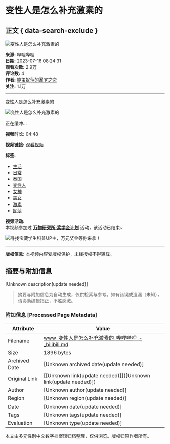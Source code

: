 # 变性人是怎么补充激素的

## 正文 { data-search-exclude }


![变性人是怎么补充激素的](https://i1.hdslb.com/bfs/archive/54b97c0bcfee3b0d1fa2d8da535435a51ec62568.jpg@100w_100h_1c.webp)

**来源:** 哔哩哔哩  
**日期:** 2023-07-16 08:24:31  
**观看次数:** 2.9万  
**评论数:** 4  
**作者:** [鲍玺妮莎的暹罗之恋](https://space.bilibili.com/4481346)  
**关注:** 1.1万  

---

变性人是怎么补充激素的

![变性人是怎么补充激素的](https://i0.hdslb.com/bfs/face/40c54c8aaf6e165eb4ee0d850c0a12edabf221a9.jpg@96w.webp)

正在缓冲...

**视频时长:** 04:48

**视频链接:** [观看视频](https://www.bilibili.com/video/BV1sJ4y1K7az)  

**标签:**  
- [生活](https://www.bilibili.com/v/life)  
- [日常](https://www.bilibili.com/v/life/daily)  
- [泰国](https://search.bilibili.com/all?keyword=%E6%B3%B0%E5%9B%BD&from_source=video_tag)  
- [变性人](https://search.bilibili.com/all?keyword=%E5%8F%98%E6%80%A7%E4%BA%BA&from_source=video_tag)  
- [女神](https://search.bilibili.com/all?keyword=%E5%A5%B3%E7%A5%9E&from_source=video_tag)  
- [美女](https://search.bilibili.com/all?keyword=%E7%BE%8E%E5%A5%B3&from_source=video_tag)  
- [激素](https://search.bilibili.com/all?keyword=%E6%BF%80%E7%B4%A0&from_source=video_tag)  
- [妮莎](https://search.bilibili.com/all?keyword=%E5%A6%AE%E8%8E%8E&from_source=video_tag)

**视频活动:**  
本视频参加过 **[万物研究所·奖学金计划](https://search.bilibili.com/all?keyword=%E4%B8%87%E7%89%A9%E7%A0%94%E7%A9%B6%E6%89%80%C2%B7%E5%A5%96%E5%AD%A6%E9%87%91%E8%AE%A1%E5%88%92&from_source=video_tag)** 活动，该活动已结束~

![寻找宝藏学生科普UP主，万元奖金等你来拿！](https://i0.hdslb.com/bfs/activity-plat/d7a9a2df85e9a950f40a18fc240a874cdccaae07.jpg@640w_200h_!web-video-activity-cover.webp)

---

**版权信息:** 本视频内容受版权保护，未经授权不得转载。
<!-- tcd_original_link https://www.bilibili.com/video/BV15W4y1Z71Y/ -->


## 摘要与附加信息

<!-- tcd_abstract -->
[Unknown description(update needed)]
<!-- tcd_abstract_end -->

> 摘要与附加信息为自动生成，仅供检索与参考。如有错误或遗漏（未知），请协助编辑指正，不胜感激。

### 附加信息 [Processed Page Metadata]

| Attribute       | Value                                  |
|-----------------|----------------------------------------|
| Filename        | www_变性人是怎么补充激素的_哔哩哔哩_-_bilibili.md                             |
| Size            | 1896 bytes                           |
| Archived Date   | [Unknown archived date(update needed)]                             |
| Original Link   | [[Unknown link(update needed)]]([Unknown link(update needed)])                       |
| Author          | [Unknown author(update needed)]                               |
| Region          | [Unknown region(update needed)]                               |
| Date            | [Unknown date(update needed)]                                 |
| Tags            | [Unknown tags(update needed)]                                 |
| Evaluation            | [Unknown type(update needed)]                                 |
<!-- tcd_table_end -->

本文由多元性别中文数字档案馆归档整理，仅供浏览。版权归原作者所有。
